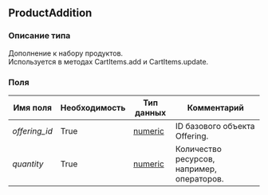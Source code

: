 
## ProductAddition

### Описание типа
Дополнение к набору продуктов.<br/>Используется в методах CartItems.add и CartItems.update.<br/>
### Поля

| Имя поля | Необходимость | Тип данных | Комментарий |
|---|---|---|---|
|*offering_id*|True|[numeric](/docs/types/numeric.md)|ID базового объекта Offering.<br/>|
|*quantity*|True|[numeric](/docs/types/numeric.md)|Количество ресурсов, например, операторов.<br/>|
